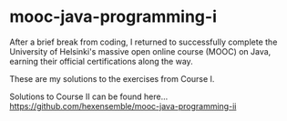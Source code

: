 # mooc-java-programming-i

After a brief break from coding, I returned to successfully complete the University of Helsinki's massive open online course (MOOC) on Java, earning their official certifications along the way.

These are my solutions to the exercises from Course I.

Solutions to Course II can be found here...
https://github.com/hexensemble/mooc-java-programming-ii
